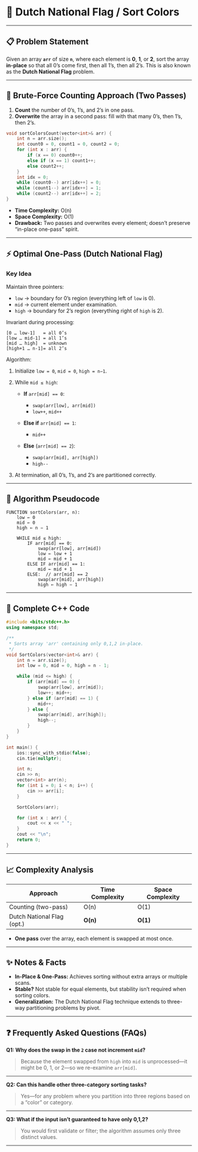 # 🌈 Dutch National Flag / Sort Colors

---

## 📋 Problem Statement

Given an array **`arr`** of size **`n`**, where each element is **0**, **1**, or **2**, sort the array **in-place** so that all 0’s come first, then all 1’s, then all 2’s. This is also known as the **Dutch National Flag** problem.

---

## 🐢 Brute-Force Counting Approach (Two Passes)

1. **Count** the number of 0’s, 1’s, and 2’s in one pass.
2. **Overwrite** the array in a second pass: fill with that many 0’s, then 1’s, then 2’s.

```cpp
void sortColorsCount(vector<int>& arr) {
    int n = arr.size();
    int count0 = 0, count1 = 0, count2 = 0;
    for (int x : arr) {
        if (x == 0) count0++;
        else if (x == 1) count1++;
        else count2++;
    }
    int idx = 0;
    while (count0--) arr[idx++] = 0;
    while (count1--) arr[idx++] = 1;
    while (count2--) arr[idx++] = 2;
}
```

* **Time Complexity:** O(n)
* **Space Complexity:** O(1)
* **Drawback:** Two passes and overwrites every element; doesn’t preserve “in-place one-pass” spirit.

---

## ⚡ Optimal One-Pass (Dutch National Flag)

### **Key Idea**

Maintain three pointers:

* `low`   → boundary for 0’s region (everything left of `low` is 0).
* `mid`   → current element under examination.
* `high`  → boundary for 2’s region (everything right of `high` is 2).

Invariant during processing:

```
[0 … low-1]   = all 0’s
[low … mid-1] = all 1’s
[mid … high]  = unknown
[high+1 … n-1]= all 2’s
```

Algorithm:

1. Initialize `low = 0`, `mid = 0`, `high = n−1`.
2. While `mid ≤ high`:

   * **If** `arr[mid] == 0`:

     * `swap(arr[low], arr[mid])`
     * `low++`, `mid++`
   * **Else if** `arr[mid] == 1`:

     * `mid++`
   * **Else** (`arr[mid] == 2`):

     * `swap(arr[mid], arr[high])`
     * `high--`
3. At termination, all 0’s, 1’s, and 2’s are partitioned correctly.

---

## 📝 Algorithm Pseudocode

```text
FUNCTION sortColors(arr, n):
    low ← 0
    mid ← 0
    high ← n − 1

    WHILE mid ≤ high:
        IF arr[mid] == 0:
            swap(arr[low], arr[mid])
            low ← low + 1
            mid ← mid + 1
        ELSE IF arr[mid] == 1:
            mid ← mid + 1
        ELSE:  // arr[mid] == 2
            swap(arr[mid], arr[high])
            high ← high − 1
```

---

## 💾 Complete C++ Code

```cpp
#include <bits/stdc++.h>
using namespace std;

/**
 * Sorts array 'arr' containing only 0,1,2 in-place.
 */
void SortColors(vector<int>& arr) {
    int n = arr.size();
    int low = 0, mid = 0, high = n - 1;

    while (mid <= high) {
        if (arr[mid] == 0) {
            swap(arr[low], arr[mid]);
            low++; mid++;
        } else if (arr[mid] == 1) {
            mid++;
        } else {
            swap(arr[mid], arr[high]);
            high--;
        }
    }
}

int main() {
    ios::sync_with_stdio(false);
    cin.tie(nullptr);

    int n;
    cin >> n;
    vector<int> arr(n);
    for (int i = 0; i < n; i++) {
        cin >> arr[i];
    }

    SortColors(arr);

    for (int x : arr) {
        cout << x << " ";
    }
    cout << "\n";
    return 0;
}
```

---

## 📈 Complexity Analysis

| Approach                   | Time Complexity | Space Complexity |
| -------------------------- | --------------- | ---------------- |
| Counting (two-pass)        | O(n)            | O(1)             |
| Dutch National Flag (opt.) | **O(n)**        | **O(1)**         |

* **One pass** over the array, each element is swapped at most once.

---

## ✨ Notes & Facts

* **In-Place & One-Pass:** Achieves sorting without extra arrays or multiple scans.
* **Stable?** Not stable for equal elements, but stability isn’t required when sorting colors.
* **Generalization:** The Dutch National Flag technique extends to three-way partitioning problems by pivot.

---

## ❓ Frequently Asked Questions (FAQs)

**Q1: Why does the swap in the `2` case not increment `mid`?**

> Because the element swapped from `high` into `mid` is unprocessed—it might be 0, 1, or 2—so we re-examine `arr[mid]`.

---

**Q2: Can this handle other three-category sorting tasks?**

> Yes—for any problem where you partition into three regions based on a “color” or category.

---

**Q3: What if the input isn’t guaranteed to have only 0,1,2?**

> You would first validate or filter; the algorithm assumes only three distinct values.

---
